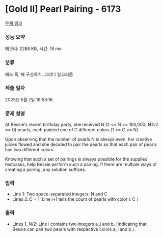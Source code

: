 # [Gold II] Pearl Pairing - 6173 

[문제 링크](https://www.acmicpc.net/problem/6173) 

### 성능 요약

메모리: 2288 KB, 시간: 16 ms

### 분류

애드 혹, 해 구성하기, 그리디 알고리즘

### 제출 일자

2025년 5월 7일 19:53:16

### 문제 설명

<p>At Bessie's recent birthday party, she received N (2 <= N <= 100,000; N%2 == 0) pearls, each painted one of C different colors (1 <= C <= N).</p>

<p>Upon observing that the number of pearls N is always even, her creative juices flowed and she decided to pair the pearls so that each pair of pearls has two different colors.</p>

<p>Knowing that such a set of pairings is always possible for the supplied testcases, help Bessie perform such a pairing. If there are multiple ways of creating a pairing, any solution suffices.</p>

### 입력 

 <ul>
	<li>Line 1: Two space-separated integers: N and C</li>
	<li>Lines 2..C + 1: Line i+1 tells the count of pearls with color i: C_i</li>
</ul>

<p> </p>

### 출력 

 <ul>
	<li>Lines 1..N/2: Line i contains two integers a_i and b_i indicating that Bessie can pair two pearls with respective colors a_i and b_i.</li>
</ul>


